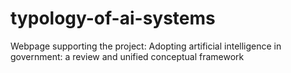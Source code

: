 # typology-of-ai-systems
Webpage supporting the project:  Adopting artificial intelligence in government: a review and   unified conceptual framework  
